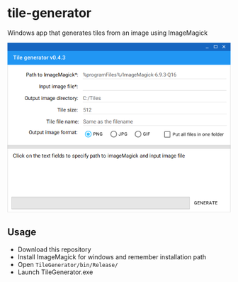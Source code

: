 # tile-generator
Windows app that generates tiles from an image using ImageMagick

![isnt it pretty](tile-generator-screenshot.PNG)

## Usage

- Download this repository
- Install ImageMagick for windows and remember installation path
- Open `TileGenerator/bin/Release/`
- Launch TileGenerator.exe
